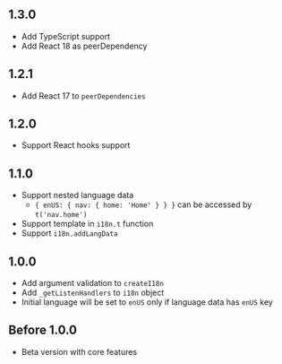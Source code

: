 ## 1.3.0

- Add TypeScript support
- Add React 18 as peerDependency

## 1.2.1

- Add React 17 to `peerDependencies`

## 1.2.0

- Support React hooks support
## 1.1.0

- Support nested language data
  - `{ enUS: { nav: { home: 'Home' } } }` can be accessed by `t('nav.home')`
- Support template in `i18n.t` function
- Support `i18n.addLangData`

## 1.0.0

- Add argument validation to `createI18n`
- Add `_getListenHandlers` to `i18n` object
- Initial language will be set to `enUS` only if language data has `enUS` key

## Before 1.0.0

- Beta version with core features
